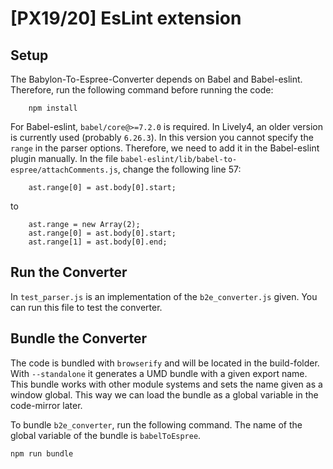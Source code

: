 # [PX19/20] EsLint extension

## Setup
The Babylon-To-Espree-Converter depends on Babel and Babel-eslint. Therefore, run the following command before running the code:
```
    npm install
```

For Babel-eslint, `babel/core@>=7.2.0` is required. In Lively4, an older version is currently used (probably `6.26.3`).
In this version you cannot specify the `range` in the parser options. 
Therefore, we need to add it in the Babel-eslint plugin manually.
In the file `babel-eslint/lib/babel-to-espree/attachComments.js`, change the following line 57:
```
    ast.range[0] = ast.body[0].start;
```
to
```
    ast.range = new Array(2);
    ast.range[0] = ast.body[0].start;
    ast.range[1] = ast.body[0].end;
```

## Run the Converter
In `test_parser.js` is an implementation of the `b2e_converter.js` given. You can run this file to test the converter.


## Bundle the Converter
The code is bundled with `browserify` and will be located in the build-folder. With `--standalone` it generates a UMD bundle with a given export name.
This bundle works with other module systems and sets the name given as a window global.
This way we can load the bundle as a global variable in the code-mirror later.

To bundle `b2e_converter`, run the following command. The name of the global variable of the bundle is `babelToEspree`.
```
npm run bundle
```
